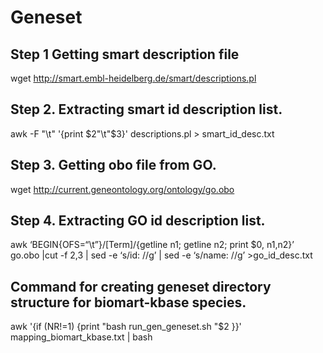 # Geneset

## Step 1 Getting smart description file </br>
wget http://smart.embl-heidelberg.de/smart/descriptions.pl

## Step 2. Extracting smart id description list. </br>
awk -F "\t" '{print $2"\t"$3}' descriptions.pl > smart_id_desc.txt

## Step 3. Getting obo file from GO. </br>
wget http://current.geneontology.org/ontology/go.obo

## Step 4. Extracting GO id description list. </br>
awk ‘BEGIN{OFS=“\t”}/\[Term\]/{getline n1; getline n2; print $0, n1,n2}’ go.obo |cut -f 2,3 | sed -e ‘s/id: //g’ | sed -e ‘s/name: //g’ >go_id_desc.txt

## Command for creating geneset directory structure for biomart-kbase species. <br>
awk '{if (NR!=1) {print "bash run_gen_geneset.sh "$2 }}' mapping_biomart_kbase.txt | bash

